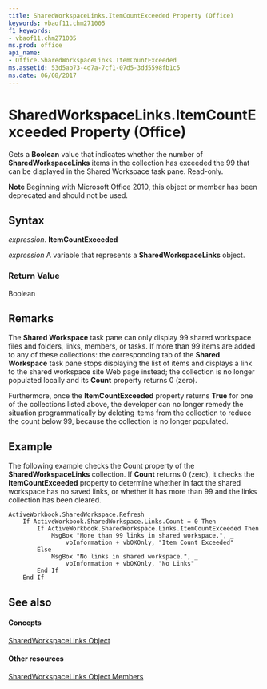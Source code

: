 ```yaml
---
title: SharedWorkspaceLinks.ItemCountExceeded Property (Office)
keywords: vbaof11.chm271005
f1_keywords:
- vbaof11.chm271005
ms.prod: office
api_name:
- Office.SharedWorkspaceLinks.ItemCountExceeded
ms.assetid: 53d5ab73-4d7a-7cf1-07d5-3dd5598fb1c5
ms.date: 06/08/2017
---
```



# SharedWorkspaceLinks.ItemCountExceeded Property (Office)

Gets a  **Boolean** value that indicates whether the number of **SharedWorkspaceLinks** items in the collection has exceeded the 99 that can be displayed in the Shared Workspace task pane. Read-only.


 **Note**  Beginning with Microsoft Office 2010, this object or member has been deprecated and should not be used.


## Syntax

 _expression_. **ItemCountExceeded**

 _expression_ A variable that represents a **SharedWorkspaceLinks** object.


### Return Value

Boolean


## Remarks

The  **Shared Workspace** task pane can only display 99 shared workspace files and folders, links, members, or tasks. If more than 99 items are added to any of these collections: the corresponding tab of the **Shared Workspace** task pane stops displaying the list of items and displays a link to the shared workspace site Web page instead; the collection is no longer populated locally and its **Count** property returns 0 (zero).

Furthermore, once the  **ItemCountExceeded** property returns **True** for one of the collections listed above, the developer can no longer remedy the situation programmatically by deleting items from the collection to reduce the count below 99, because the collection is no longer populated.


## Example

The following example checks the Count property of the  **SharedWorkspaceLinks** collection. If **Count** returns 0 (zero), it checks the **ItemCountExceeded** property to determine whether in fact the shared workspace has no saved links, or whether it has more than 99 and the links collection has been cleared.


```
ActiveWorkbook.SharedWorkspace.Refresh 
    If ActiveWorkbook.SharedWorkspace.Links.Count = 0 Then 
        If ActiveWorkbook.SharedWorkspace.Links.ItemCountExceeded Then 
            MsgBox "More than 99 links in shared workspace.", _ 
                vbInformation + vbOKOnly, "Item Count Exceeded" 
        Else 
            MsgBox "No links in shared workspace.", _ 
                vbInformation + vbOKOnly, "No Links" 
        End If 
    End If
```


## See also


#### Concepts


[SharedWorkspaceLinks Object](sharedworkspacelinks-object-office.md)
#### Other resources


[SharedWorkspaceLinks Object Members](sharedworkspacelinks-members-office.md)

